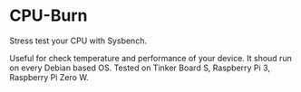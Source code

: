 # CPU-Burn
Stress test your CPU with Sysbench.

Useful for check temperature and performance of your device.
It shoud run on every Debian based OS.
Tested on Tinker Board S, Raspberry Pi 3, Raspberry Pi Zero W.
